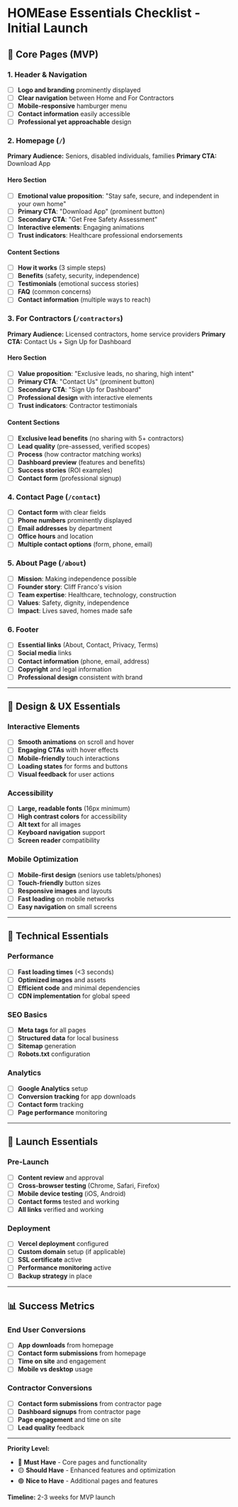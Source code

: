 # HOMEase Essentials Checklist - Initial Launch

## 🎯 **Core Pages (MVP)**

### **1. Header & Navigation**
- [ ] **Logo and branding** prominently displayed
- [ ] **Clear navigation** between Home and For Contractors
- [ ] **Mobile-responsive** hamburger menu
- [ ] **Contact information** easily accessible
- [ ] **Professional yet approachable** design

### **2. Homepage** (`/`)
**Primary Audience:** Seniors, disabled individuals, families
**Primary CTA:** Download App

#### Hero Section
- [ ] **Emotional value proposition**: "Stay safe, secure, and independent in your own home"
- [ ] **Primary CTA**: "Download App" (prominent button)
- [ ] **Secondary CTA**: "Get Free Safety Assessment"
- [ ] **Interactive elements**: Engaging animations
- [ ] **Trust indicators**: Healthcare professional endorsements

#### Content Sections
- [ ] **How it works** (3 simple steps)
- [ ] **Benefits** (safety, security, independence)
- [ ] **Testimonials** (emotional success stories)
- [ ] **FAQ** (common concerns)
- [ ] **Contact information** (multiple ways to reach)

### **3. For Contractors** (`/contractors`)
**Primary Audience:** Licensed contractors, home service providers
**Primary CTA:** Contact Us + Sign Up for Dashboard

#### Hero Section
- [ ] **Value proposition**: "Exclusive leads, no sharing, high intent"
- [ ] **Primary CTA**: "Contact Us" (prominent button)
- [ ] **Secondary CTA**: "Sign Up for Dashboard"
- [ ] **Professional design** with interactive elements
- [ ] **Trust indicators**: Contractor testimonials

#### Content Sections
- [ ] **Exclusive lead benefits** (no sharing with 5+ contractors)
- [ ] **Lead quality** (pre-assessed, verified scopes)
- [ ] **Process** (how contractor matching works)
- [ ] **Dashboard preview** (features and benefits)
- [ ] **Success stories** (ROI examples)
- [ ] **Contact form** (professional signup)

### **4. Contact Page** (`/contact`)
- [ ] **Contact form** with clear fields
- [ ] **Phone numbers** prominently displayed
- [ ] **Email addresses** by department
- [ ] **Office hours** and location
- [ ] **Multiple contact options** (form, phone, email)

### **5. About Page** (`/about`)
- [ ] **Mission**: Making independence possible
- [ ] **Founder story**: Cliff Franco's vision
- [ ] **Team expertise**: Healthcare, technology, construction
- [ ] **Values**: Safety, dignity, independence
- [ ] **Impact**: Lives saved, homes made safe

### **6. Footer**
- [ ] **Essential links** (About, Contact, Privacy, Terms)
- [ ] **Social media** links
- [ ] **Contact information** (phone, email, address)
- [ ] **Copyright** and legal information
- [ ] **Professional design** consistent with brand

---

## 🎨 **Design & UX Essentials**

### **Interactive Elements**
- [ ] **Smooth animations** on scroll and hover
- [ ] **Engaging CTAs** with hover effects
- [ ] **Mobile-friendly** touch interactions
- [ ] **Loading states** for forms and buttons
- [ ] **Visual feedback** for user actions

### **Accessibility**
- [ ] **Large, readable fonts** (16px minimum)
- [ ] **High contrast colors** for accessibility
- [ ] **Alt text** for all images
- [ ] **Keyboard navigation** support
- [ ] **Screen reader** compatibility

### **Mobile Optimization**
- [ ] **Mobile-first design** (seniors use tablets/phones)
- [ ] **Touch-friendly** button sizes
- [ ] **Responsive images** and layouts
- [ ] **Fast loading** on mobile networks
- [ ] **Easy navigation** on small screens

---

## 📱 **Technical Essentials**

### **Performance**
- [ ] **Fast loading times** (<3 seconds)
- [ ] **Optimized images** and assets
- [ ] **Efficient code** and minimal dependencies
- [ ] **CDN implementation** for global speed

### **SEO Basics**
- [ ] **Meta tags** for all pages
- [ ] **Structured data** for local business
- [ ] **Sitemap** generation
- [ ] **Robots.txt** configuration

### **Analytics**
- [ ] **Google Analytics** setup
- [ ] **Conversion tracking** for app downloads
- [ ] **Contact form** tracking
- [ ] **Page performance** monitoring

---

## 🚀 **Launch Essentials**

### **Pre-Launch**
- [ ] **Content review** and approval
- [ ] **Cross-browser testing** (Chrome, Safari, Firefox)
- [ ] **Mobile device testing** (iOS, Android)
- [ ] **Contact forms** tested and working
- [ ] **All links** verified and working

### **Deployment**
- [ ] **Vercel deployment** configured
- [ ] **Custom domain** setup (if applicable)
- [ ] **SSL certificate** active
- [ ] **Performance monitoring** active
- [ ] **Backup strategy** in place

---

## 📊 **Success Metrics**

### **End User Conversions**
- [ ] **App downloads** from homepage
- [ ] **Contact form submissions** from homepage
- [ ] **Time on site** and engagement
- [ ] **Mobile vs desktop** usage

### **Contractor Conversions**
- [ ] **Contact form submissions** from contractor page
- [ ] **Dashboard signups** from contractor page
- [ ] **Page engagement** and time on site
- [ ] **Lead quality** feedback

---

**Priority Level:**
- 🔴 **Must Have** - Core pages and functionality
- 🟡 **Should Have** - Enhanced features and optimization
- 🟢 **Nice to Have** - Additional pages and features

**Timeline:** 2-3 weeks for MVP launch 